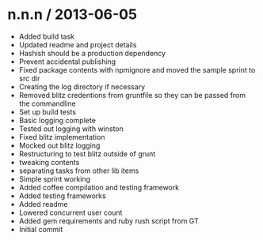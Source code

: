 
n.n.n / 2013-06-05 
==================

  * Added build task
  * Updated readme and project details
  * Hashish should be a production dependency
  * Prevent accidental publishing
  * Fixed package contents with npmignore and moved the sample sprint to src dir
  * Creating the log directory if necessary
  * Removed blitz credentions from gruntfile so they can be passed from the commandline
  * Set up build tests
  * Basic logging complete
  * Tested out logging with winston
  * Fixed blitz implementation
  * Mocked out blitz logging
  * Restructuring to test blitz outside of grunt
  * tweaking contents
  * separating tasks from other lib items
  * Simple sprint working
  * Added coffee compilation and testing framework
  * Added testing frameworks
  * Added readme
  * Lowered concurrent user count
  * Added gem requirements and ruby rush script from GT
  * Initial commit
